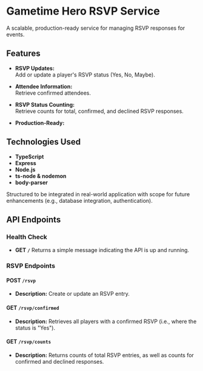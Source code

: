 # Gametime Hero RSVP Service

A scalable, production-ready service for managing RSVP responses for events.

## Features

- **RSVP Updates:**  
  Add or update a player's RSVP status (Yes, No, Maybe).
  
- **Attendee Information:**  
  Retrieve confirmed attendees.
  
- **RSVP Status Counting:**  
  Retrieve counts for total, confirmed, and declined RSVP responses.
  
- **Production-Ready:**  
  
## Technologies Used

- **TypeScript**
- **Express**
- **Node.js**
- **ts-node & nodemon**
- **body-parser**
  
Structured to be integrated in real-world application with scope for future enhancements (e.g., database integration, authentication).

## API Endpoints

### Health Check
- **GET `/`**
    Returns a simple message indicating the API is up and running.

### RSVP Endpoints

#### **POST `/rsvp`**
- **Description:**
  Create or update an RSVP entry.

#### **GET `/rsvp/confirmed`**
- **Description:**
  Retrieves all players with a confirmed RSVP (i.e., where the status is "Yes").

#### **GET `/rsvp/counts`**
- **Description:**
  Returns counts of total RSVP entries, as well as counts for confirmed and declined responses.



